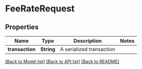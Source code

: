 # FeeRateRequest

## Properties
Name | Type | Description | Notes
------------ | ------------- | ------------- | -------------
**transaction** | **String** | A serialized transaction | 

[[Back to Model list]](../README.md#documentation-for-models) [[Back to API list]](../README.md#documentation-for-api-endpoints) [[Back to README]](../README.md)


